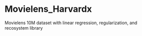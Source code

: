 # Movielens_Harvardx
Movielens 10M dataset with linear regression, regularization, and recosystem library
